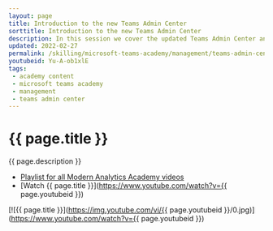 ```yaml
---
layout: page
title: Introduction to the new Teams Admin Center
sorttitle: Introduction to the new Teams Admin Center
description: In this session we cover the updated Teams Admin Center and how to navigate to the different portions of Teams configuration. 
updated: 2022-02-27
permalink: /skilling/microsoft-teams-academy/management/teams-admin-center
youtubeid: Yu-A-ob1xlE
tags: 
 - academy content
 - microsoft teams academy
 - management
 - teams admin center
---
```


# {{ page.title }}

{{ page.description }}

* [Playlist for all Modern Analytics Academy videos](https://www.youtube.com/playlist?list=PL8_VXqhvJI9DtxeuFmmQ0V6Z_zL0MXnnI)
* [Watch {{ page.title }}](https://www.youtube.com/watch?v={{ page.youtubeid }})

[![{{ page.title }}](https://img.youtube.com/vi/{{ page.youtubeid }}/0.jpg)](https://www.youtube.com/watch?v={{ page.youtubeid }})